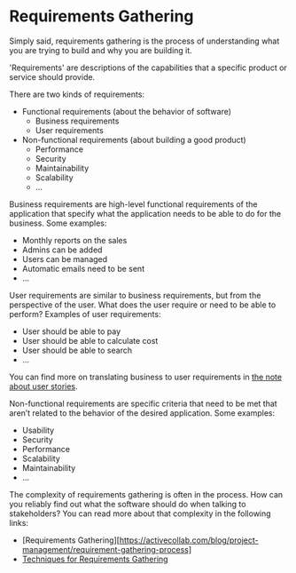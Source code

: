 # Requirements Gathering

Simply said, requirements gathering is the process of understanding what you are trying to build and why you are building it.

'Requirements' are descriptions of the capabilities that a specific product or service should provide.

There are two kinds of requirements:

* Functional requirements (about the behavior of software)
    * Business requirements
    * User requirements
* Non-functional requirements (about building a good product)
    * Performance
    * Security
    * Maintainability
    * Scalability
    * …

Business requirements are high-level functional requirements of the application that specify what the application needs to be able to do for the business. Some examples:

* Monthly reports on the sales
* Admins can be added
* Users can be managed
* Automatic emails need to be sent
* …

User requirements are similar to business requirements, but from the perspective of the user. What does the user require or need to be able to perform? Examples of user requirements:

* User should be able to pay
* User should be able to calculate cost
* User should be able to search
* …

You can find more on translating business to user requirements in [the note about user stories](./3%20-%20writing%20user%20stories.md).

Non-functional requirements are specific criteria that need to be met that aren’t related to the behavior of the desired application. Some examples:

* Usability
* Security
* Performance
* Scalability
* Maintainability
* …

The complexity of requirements gathering is often in the process. How can you reliably find out what the software should do when talking to stakeholders? You can read more about that complexity in the following links:

* [Requirements Gathering][https://activecollab.com/blog/project-management/requirement-gathering-process]
* [Techniques for Requirements Gathering](https://www.jamasoftware.com/requirements-management-guide/requirements-gathering-and-management-processes/11-requirements-gathering-techniques-for-agile-product-teams/)